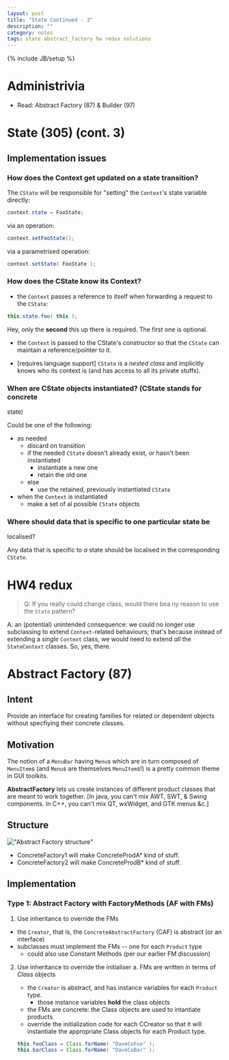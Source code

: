 ```yaml
---
layout: post
title: "State Continued - 3"
description: ""
category: notes
tags: state abstract_factory hw redux solutions
---
```

{% include JB/setup %}

# Administrivia

* Read: Abstract Factory (87) & Builder (97)

# State (305) (cont. 3)

## Implementation issues

### How does the Context get updated on a state transition?

The `CState` will be responsible for "setting" the `Context`'s state
variable directly: 

``` java
context.state = FooState;
```

via an operation: 

``` java
context.setFooState();
```

via a parametrised operation: 

``` java
context.setState( FooState );
```

### How does the CState know its Context?

* the `Context` passes a reference to itself when forwarding a request
to the `CState`: 

``` java
this.state.foo( this );
```

Hey, only the __second__ this up there is required. The first one is
optional. 

* the `Context` is passed to the CState's constructor so that the
`CState` can maintain a reference/pointer to it. 

* [requires language support] `CState` is a *nested class* and
implicitly knows who its context is (and has access to all its private
stuffs).  

### When are CState objects instantiated? (CState stands for concrete
state)

Could be one of the following: 

* as needed
  * discard on transition
  * if the needed `CState` doesn't already exist, or hasn't been
    instantiated
    * instantiate a new one
    * retain the old one
  * else
    * use the retained, previously instantiated `CState`
* when the `Context` is instantiated
  * make a set of al possible `CState` objects

### Where should data that is specific to one particular state be
localised? 

Any data that is specific to *a* state should be localised in the
corresponding `CState`. 

# HW4 redux 

> Q: If you really could change class, would there bea ny reason to use
> the `State` pattern? 

A: an (potential) unintended consequence: we could no longer use
subclassing to extend `Context`-related behaviours; that's because
instead of extending a *single* `Context` class, we would need to extend
*all* the `StateContext` classes. So, yes, there.  

# Abstract Factory (87)

## Intent

Provide an interface for creating families for related or dependent
objects without specfiying their concrete classes.

## Motivation

The notion of a `MenuBar` having `Menu`s which are in turn composed of
`MenuItem`s (and `Menu`s are themselves `MenuItem`s!) is a pretty common
theme in GUI toolkits. 

__AbstractFactory__ lets us create instances of different product
classes that are meant to work together. [In java, you can't mix AWT,
SWT, & Swing components. In C++, you can't mix QT, wxWidget, and GTK
menus &c.] 

## Structure

!["Abstract Factory
structure"](http://www.silversoft.net/docs/dp/hires/Pictures/abfac108.gif
"UML diagram")

* ConcreteFactory1 will make ConcreteProdA\* kind of stuff. 
* ConcreteFactory2 will make ConcreteProdB\* kind of stuff. 

## Implementation

### Type 1: Abstract Factory with FactoryMethods (AF with FMs)

1. Use inheritance to override the FMs
  * the `Creator`, that is, the `ConcreteAbstractFactory` (CAF) is
    abstract (or an interface)
  * subclasses must implement the FMs -- one for each `Product` type
    * could also use Constant Methods (per our earlier FM discussion)
2. Use inheritance to override the initialiser
  a. FMs are written in terms of *Class* objects
    * the `Creator` is abstract, and has instance variables for each
      `Product` type. 
      - those instance variables __hold__ the class
      objects
    * the FMs are concrete: the Class objects are used to intantiate
      products.
    * override the initialization code for each CCreator so that it will
      instantiate the appropriate Class objects for each Product type.  

    ``` java
    this.fooClass = Class.forName( "DaveCoFoo" );
    this.barClass = Class.forName( "DaveCoBar" );
    ```


